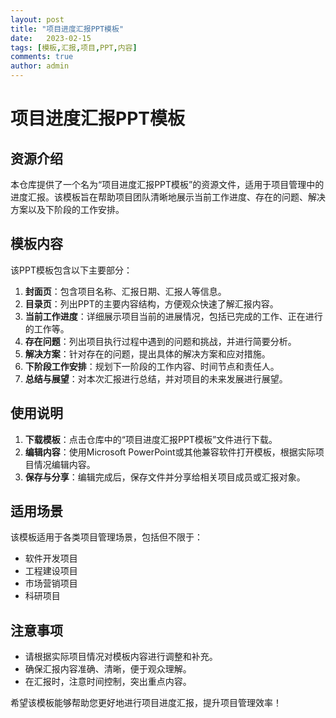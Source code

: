 ```yaml
---
layout: post
title: "项目进度汇报PPT模板"
date:   2023-02-15
tags: [模板,汇报,项目,PPT,内容]
comments: true
author: admin
---
```

# 项目进度汇报PPT模板

## 资源介绍

本仓库提供了一个名为“项目进度汇报PPT模板”的资源文件，适用于项目管理中的进度汇报。该模板旨在帮助项目团队清晰地展示当前工作进度、存在的问题、解决方案以及下阶段的工作安排。

## 模板内容

该PPT模板包含以下主要部分：

1. **封面页**：包含项目名称、汇报日期、汇报人等信息。
2. **目录页**：列出PPT的主要内容结构，方便观众快速了解汇报内容。
3. **当前工作进度**：详细展示项目当前的进展情况，包括已完成的工作、正在进行的工作等。
4. **存在问题**：列出项目执行过程中遇到的问题和挑战，并进行简要分析。
5. **解决方案**：针对存在的问题，提出具体的解决方案和应对措施。
6. **下阶段工作安排**：规划下一阶段的工作内容、时间节点和责任人。
7. **总结与展望**：对本次汇报进行总结，并对项目的未来发展进行展望。

## 使用说明

1. **下载模板**：点击仓库中的“项目进度汇报PPT模板”文件进行下载。
2. **编辑内容**：使用Microsoft PowerPoint或其他兼容软件打开模板，根据实际项目情况编辑内容。
3. **保存与分享**：编辑完成后，保存文件并分享给相关项目成员或汇报对象。

## 适用场景

该模板适用于各类项目管理场景，包括但不限于：

- 软件开发项目
- 工程建设项目
- 市场营销项目
- 科研项目

## 注意事项

- 请根据实际项目情况对模板内容进行调整和补充。
- 确保汇报内容准确、清晰，便于观众理解。
- 在汇报时，注意时间控制，突出重点内容。

希望该模板能够帮助您更好地进行项目进度汇报，提升项目管理效率！